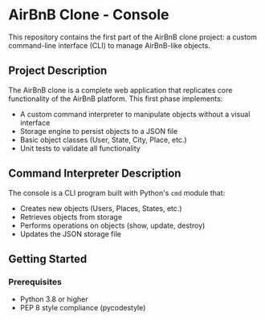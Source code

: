 # AirBnB Clone - Console

This repository contains the first part of the AirBnB clone project: a custom command-line interface (CLI) to manage AirBnB-like objects.

## Project Description

The AirBnB clone is a complete web application that replicates core functionality of the AirBnB platform. This first phase implements:
- A custom command interpreter to manipulate objects without a visual interface
- Storage engine to persist objects to a JSON file
- Basic object classes (User, State, City, Place, etc.)
- Unit tests to validate all functionality

## Command Interpreter Description

The console is a CLI program built with Python's `cmd` module that:
- Creates new objects (Users, Places, States, etc.)
- Retrieves objects from storage
- Performs operations on objects (show, update, destroy)
- Updates the JSON storage file

## Getting Started

### Prerequisites
- Python 3.8 or higher
- PEP 8 style compliance (pycodestyle)
